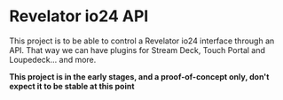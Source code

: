# Revelator io24 API

This project is to be able to control a Revelator io24 interface through an API.
That way we can have plugins for Stream Deck, Touch Portal and Loupedeck... and more.

**This project is in the early stages, and a proof-of-concept only, don't expect it to be stable at this point**